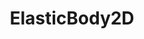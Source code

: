 ---
title: ElasticBody2D
gh-repo: cp3-ws1920/elastic_body_2d
summary: Implementation of a triangulator and FEM solver to elastically deform arbitrary non-self-intersecting 2D polygons in the Godot Engine. Done for a comp. phys. university course.
category: Other projects
tags: ["MIT License", "Game", "Jam", "Godot"]
thumbnail-image: assets/fem.gif
external-url: https://github.com/cp3-ws1920/fem_game
---